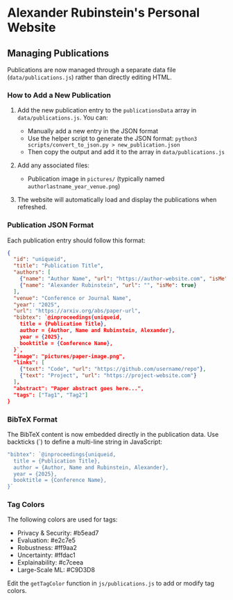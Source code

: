 # Alexander Rubinstein's Personal Website

## Managing Publications

Publications are now managed through a separate data file (`data/publications.js`) rather than directly editing HTML.

### How to Add a New Publication

1. Add the new publication entry to the `publicationsData` array in `data/publications.js`. You can:
   - Manually add a new entry in the JSON format
   - Use the helper script to generate the JSON format: `python3 scripts/convert_to_json.py > new_publication.json`
   - Then copy the output and add it to the array in `data/publications.js`

2. Add any associated files:
   - Publication image in `pictures/` (typically named `authorlastname_year_venue.png`)

3. The website will automatically load and display the publications when refreshed.

### Publication JSON Format

Each publication entry should follow this format:

```json
{
  "id": "uniqueid",
  "title": "Publication Title",
  "authors": [
    {"name": "Author Name", "url": "https://author-website.com", "isMe": false},
    {"name": "Alexander Rubinstein", "url": "", "isMe": true}
  ],
  "venue": "Conference or Journal Name",
  "year": "2025",
  "url": "https://arxiv.org/abs/paper-url",
  "bibtex": `@inproceedings{uniqueid,
    title = {Publication Title},
    author = {Author, Name and Rubinstein, Alexander},
    year = {2025},
    booktitle = {Conference Name},
  }`,
  "image": "pictures/paper-image.png",
  "links": [
    {"text": "Code", "url": "https://github.com/username/repo"},
    {"text": "Project", "url": "https://project-website.com"}
  ],
  "abstract": "Paper abstract goes here...",
  "tags": ["Tag1", "Tag2"]
}
```

### BibTeX Format

The BibTeX content is now embedded directly in the publication data. Use backticks (`) to define a multi-line string in JavaScript:

```javascript
"bibtex": `@inproceedings{uniqueid,
  title = {Publication Title},
  author = {Author, Name and Rubinstein, Alexander},
  year = {2025},
  booktitle = {Conference Name},
}`
```

### Tag Colors

The following colors are used for tags:
- Privacy & Security: #b5ead7
- Evaluation: #e2c7e5
- Robustness: #ff9aa2
- Uncertainty: #ffdac1
- Explainability: #c7ceea
- Large-Scale ML: #C9D3D8

Edit the `getTagColor` function in `js/publications.js` to add or modify tag colors. 